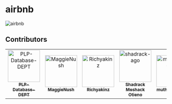# airbnb
![airbnb](https://github.com/user-attachments/assets/152245ad-098b-4ff4-a9d4-9de29eceef43)

## Contributors
<!-- readme: contributors -start -->
<table>
	<tbody>
		<tr>
            <td align="center">
                <a href="https://github.com/PLP-Database-DEPT">
                    <img src="https://avatars.githubusercontent.com/u/189024612?v=4" width="100;" alt="PLP-Database-DEPT"/>
                    <br />
                    <sub><b>PLP-Database-DEPT</b></sub>
                </a>
            </td>
            <td align="center">
                <a href="https://github.com/MaggieNush">
                    <img src="https://avatars.githubusercontent.com/u/200053790?v=4" width="100;" alt="MaggieNush"/>
                    <br />
                    <sub><b>MaggieNush</b></sub>
                </a>
            </td>
            <td align="center">
                <a href="https://github.com/Richyakinz">
                    <img src="https://avatars.githubusercontent.com/u/201581743?v=4" width="100;" alt="Richyakinz"/>
                    <br />
                    <sub><b>Richyakinz</b></sub>
                </a>
            </td>
            <td align="center">
                <a href="https://github.com/shadrack-ago">
                    <img src="https://avatars.githubusercontent.com/u/100674408?v=4" width="100;" alt="shadrack-ago"/>
                    <br />
                    <sub><b>Shadrack Meshack Otieno</b></sub>
                </a>
            </td>
            <td align="center">
                <a href="https://github.com/mutheeEverlyn">
                    <img src="https://avatars.githubusercontent.com/u/123722613?v=4" width="100;" alt="mutheeEverlyn"/>
                    <br />
                    <sub><b>mutheeEverlyn</b></sub>
                </a>
            </td>
		</tr>
	<tbody>
</table>
<!-- readme: contributors -end -->
